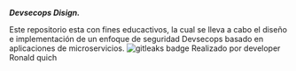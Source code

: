 ***Devsecops Disign.***

Este repositorio esta con fines educactivos, la cual se lleva a cabo el diseño e implementación de un enfoque de seguridad Devsecops basado en aplicaciones de microservicios.
<img alt="gitleaks badge" src="https://img.shields.io/badge/protected%20by-gitleaks-blue">
Realizado por developer Ronald  quich
